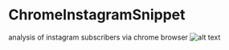 # ChromeInstagramSnippet
analysis of instagram subscribers via chrome browser
![alt text](http://url/to/img.png)
